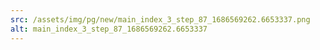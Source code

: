 ```yaml
---
src: /assets/img/pg/new/main_index_3_step_87_1686569262.6653337.png
alt: main_index_3_step_87_1686569262.6653337
---
```

